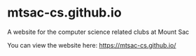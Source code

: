 # mtsac-cs.github.io
A website for the computer science related clubs at Mount Sac

You can view the website here: https://mtsac-cs.github.io/
